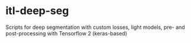 # itl-deep-seg
Scripts for deep segmentation with custom losses, light models, pre- and post-processing with Tensorflow 2 (keras-based)
